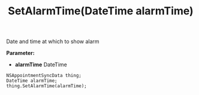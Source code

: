 ﻿---
uid: crmscript_ref_NSAppointmentSyncData_SetAlarmTime
title: SetAlarmTime(DateTime alarmTime)
intellisense: NSAppointmentSyncData.SetAlarmTime
keywords: NSAppointmentSyncData, GetAlarmTime
so.topic: reference
---

Date and time at which to show alarm

**Parameter:** 
 - **alarmTime** DateTime

```crmscript
NSAppointmentSyncData thing;
DateTime alarmTime;
thing.SetAlarmTime(alarmTime);
```

